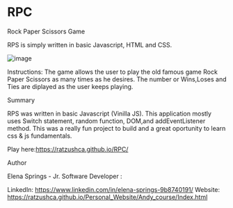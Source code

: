 # RPC

Rock Paper Scissors Game

RPS is simply written in basic Javascript, HTML and CSS.

![image](https://user-images.githubusercontent.com/93014061/149849624-502913bd-d7e9-4538-8b69-233db76d50f0.png)

Instructions: The game allows the user to play the old famous game Rock Paper Scissors as many times as he desires. The number or Wins,Loses and Ties are diplayed as the user keeps playing.

Summary

RPS was written in basic Javascript (Vinilla JS). This application mostly uses Switch statement, random function, DOM,and addEventListener method. This was a really fun project to build and a great oportunity to learn css & js fundamentals.

Play here:https://ratzushca.github.io/RPC/

Author

Elena Springs - Jr. Software Developer :

LinkedIn: https://www.linkedin.com/in/elena-springs-9b8740191/ Website: https://ratzushca.github.io/Personal_Website/Andy_course/Index.html
